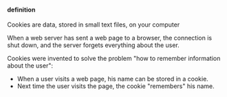 #### definition
Cookies are data, stored in small text files, on your computer   

When a web server has sent a web page to a browser, the connection is shut down, and the server forgets everything about the user.     

Cookies were invented to solve the problem "how to remember information about the user":    
  * When a user visits a web page, his name can be stored in a cookie.    
  * Next time the user visits the page, the cookie "remembers" his name.    
